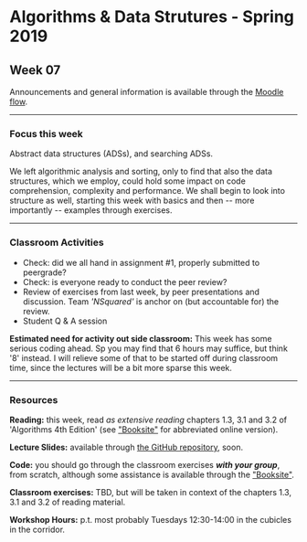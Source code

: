 # Algorithms & Data Strutures - Spring 2019

## Week 07

Announcements and general information is available through the [Moodle flow](https://cphbusiness.mrooms.net/course/view.php?id=3150). 

-----------------

### Focus this week
Abstract data structures (ADSs), and searching ADSs. 

We left algorithmic analysis and sorting, only to find that also the data structures, which we employ, could hold some impact on code comprehension, complexity and performance. We shall begin to look into structure as well, starting this week with basics and then -- more importantly -- examples through exercises.

-----------------

### Classroom Activities 

- Check: did we all hand in assignment #1, properly submitted to peergrade? 
- Check: is everyone ready to conduct the peer review?
- Review of exercises from last week, by peer presentations and discussion. Team _'NSquared'_ is anchor on (but accountable for) the review.
- Student Q & A session

**Estimated need for activity out side classroom:** This week has some serious coding ahead. Sp you may find that 6 hours may suffice, but think '8' instead. I will relieve some of that to be started off during classroom time, since the lectures will be a bit more sparse this week.

-----------------
### Resources

**Reading:** this week, read _as extensive reading_ chapters 1.3, 3.1 and 3.2 of 'Algorithms 4th Edition' (see ["Booksite"](https://algs4.cs.princeton.edu/home/) for abbreviated online version). 

**Lecture Slides:** available through [the GitHub repository](https://github.com/datsoftlyngby/soft2019spring-algorithms/blob/master/Weeklies/Week_07/Slides/03%20Searching%20Lists.pdf), soon.

**Code:** you should go through the classroom exercises _**with your group**_, from scratch, although some assistance is available through the ["Booksite"](https://algs4.cs.princeton.edu/home/).

**Classroom exercises:** TBD, but will be taken in context of the chapters 1.3, 3.1 and 3.2 of reading material.

**Workshop Hours:** p.t. most probably Tuesdays 12:30-14:00 in the cubicles in the corridor.
